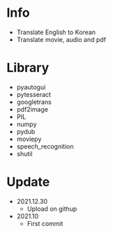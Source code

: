 # Info
- Translate English to Korean
- Translate movie, audio and pdf
# Library
- pyautogui
- pytesseract
- googletrans
- pdf2image
- PIL
- numpy
- pydub
- moviepy
- speech_recognition
- shutil
# Update
- 2021.12.30
  - Upload on githup
- 2021.10
  - First commit
